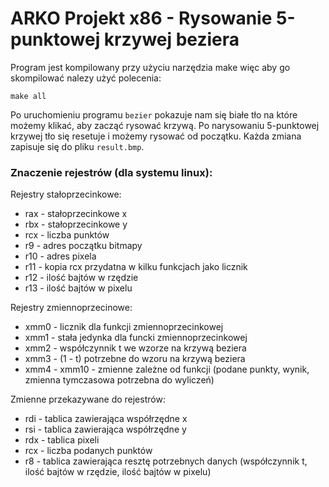 # ARKO Projekt x86 - Rysowanie 5-punktowej krzywej beziera

Program jest kompilowany przy użyciu narzędzia make więc aby go skompilować nalezy użyć polecenia:
``` 
make all 
```

Po uruchomieniu programu ``` bezier ``` pokazuje nam się białe tło na które możemy klikać, aby zacząć rysować krzywą. Po narysowaniu 5-punktowej krzywej tło się resetuje i możemy rysować od początku. Każda zmiana zapisuje się do pliku ``` result.bmp ```.


### Znaczenie rejestrów (dla systemu linux):
Rejestry stałoprzecinkowe:
- rax - stałoprzecinkowe x
- rbx - stałoprzecinkowe y
- rcx - liczba punktów
- r9 - adres początku bitmapy
- r10 - adres pixela
- r11 - kopia rcx przydatna w kilku funkcjach jako licznik
- r12 - ilość bajtów w rzędzie
- r13 - ilość bajtów w pixelu

Rejestry zmiennoprzecinowe:
- xmm0 - licznik dla funkcji zmiennoprzecinkowej
- xmm1 - stała jedynka dla funcki zmiennoprzecinkowej
- xmm2 - współczynnik t we wzorze na krzywą beziera
- xmm3 - (1 - t) potrzebne do wzoru na krzywą beziera
- xmm4 - xmm10 - zmienne zależne od funkcji (podane punkty, wynik, zmienna tymczasowa potrzebna do wyliczeń)

Zmienne przekazywane do rejestrów:
- rdi - tablica zawierająca współrzędne x
- rsi - tablica zawierająca współrzędne y
- rdx - tablica pixeli
- rcx - liczba podanych punktów
- r8 - tablica zawierająca resztę potrzebnych danych (współczynnik t, ilość bajtów w rzędzie, ilość bajtów w pixelu)